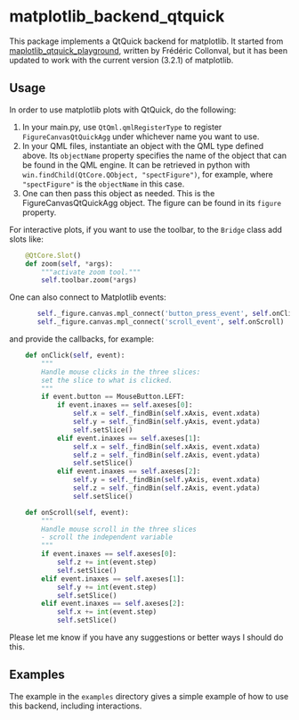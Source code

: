 # matplotlib_backend_qtquick
This package implements a QtQuick backend for matplotlib. It started from [maplotlib_qtquick_playground](https://github.com/fcollonval/matplotlib_qtquick_playground), written by Frédéric Collonval, but it has been updated to work with the current version (3.2.1) of matplotlib.

## Usage

In order to use matplotlib plots with QtQuick, do the following:

1. In your main.py, use `QtQml.qmlRegisterType` to register `FigureCanvasQtQuickAgg` under whichever name you want to use.
1. In your QML files, instantiate an object with the QML type defined above. Its `objectName` property specifies the name of the object that can be found in the QML engine. It can be retrieved in python with `win.findChild(QtCore.QObject, "spectFigure")`, for example, where `"spectFigure"` is the `objectName` in this case.
1. One can then pass this object as needed. This is the FigureCanvasQtQuickAgg object. The figure can be found in its `figure` property.

For interactive plots, if you want to use the toolbar, to the `Bridge` class add slots like:

```python
    @QtCore.Slot()
    def zoom(self, *args):
        """activate zoom tool."""
        self.toolbar.zoom(*args)
```

One can also connect to Matplotlib events:

```python
       self._figure.canvas.mpl_connect('button_press_event', self.onClick)
       self._figure.canvas.mpl_connect('scroll_event', self.onScroll)
```

and provide the callbacks, for example:

```python
    def onClick(self, event):
        """
        Handle mouse clicks in the three slices:
        set the slice to what is clicked.
        """
        if event.button == MouseButton.LEFT:
            if event.inaxes == self.axeses[0]:
                self.x = self._findBin(self.xAxis, event.xdata)
                self.y = self._findBin(self.yAxis, event.ydata)
                self.setSlice()
            elif event.inaxes == self.axeses[1]:
                self.x = self._findBin(self.xAxis, event.xdata)
                self.z = self._findBin(self.zAxis, event.ydata)
                self.setSlice()
            elif event.inaxes == self.axeses[2]:
                self.y = self._findBin(self.yAxis, event.xdata)
                self.z = self._findBin(self.zAxis, event.ydata)
                self.setSlice()

    def onScroll(self, event):
        """
        Handle mouse scroll in the three slices
        - scroll the independent variable
        """
        if event.inaxes == self.axeses[0]:
            self.z += int(event.step)
            self.setSlice()
        elif event.inaxes == self.axeses[1]:
            self.y += int(event.step)
            self.setSlice()
        elif event.inaxes == self.axeses[2]:
            self.x += int(event.step)
            self.setSlice()
```

Please let me know if you have any suggestions or better ways I should do this.

## Examples

The example in the `examples` directory gives a simple example of how to use this backend, including interactions.
